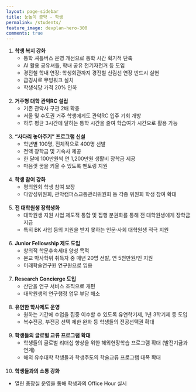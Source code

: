 ```yaml
---
layout: page-sidebar
title: 눈높이 공약 - 학생
permalink: /students/
feature_image: devplan-hero-300
comments: true
---
```


1. **학생 복지 강화**
   - 통학 셔틀버스 운영 개선으로 통학 시간 획기적 단축
   - AI 활용 공유셔틀, 학내 공유 전기자전거 등 도입
   - 경전철 학내 연장: 학생회관까지 경전철 신림선 연장 반드시 실현
   - 급경사로 무빙워크 설치
   - 학생식당 가격 20% 인하
<br /><br />
2. **거주형 대학 관악RC 설립**
   - 기존 관악사 구관 2배 확충
   - 서울 및 수도권 거주 학생에게도 관악RC 입주 기회 개방
   - 하루 평균 3시간에 달하는 통학 시간을 줄여 학습여가 시간으로 활용 가능
<br /><br />
3. **“사다리 놓아주기” 프로그램 신설**
   - 학년별 100명, 전체적으로 400명 선발
   - 전액 장학금 및 기숙사 제공
   - 한 달에 100만원씩 연 1,200만원 생활비 장학금 제공
   - 마음껏 꿈을 키울 수 있도록 멘토링 지원
<br /><br />
4. **학생 참여 강화**
   - 평의원회 학생 참여 보장
   - 다양성위원회, 관악캠퍼스교통관리위원회 등 각종 위원회 학생 참여 확대
<br /><br />
5. **전 대학원생 장학생화**
   - 대학원생 지원 사업 제도적 통합 및 집행 분권화를 통해 전 대학원생에게 장학금 지급
   - 특히 BK 사업 등의 지원을 받지 못하는 인문·사회 대학원생 적극 지원
<br /><br />
6. **Junior Fellowship 제도 도입**
   - 창의적 학문후속세대 양성 목적
   - 본교 박사학위 취득자 중 매년 20명 선발, 연 5천만원/인 지원
   - 미래학술연구원 연구원으로 임용
<br /><br />
7. **Research Concierge 도입**
   - 산단을 연구 서비스 조직으로 개편  
   - 대학원생의 연구행정 업무 부담 해소
<br /><br />
8. **유연한 학사제도 운영**
   - 원하는 기간에 수업을 집중 이수할 수 있도록 유연학기제, 1년 3학기제 등 도입
   - 복수전공, 부전공 선택 제한 완화 등 학생들의 전공선택권 확대
<br /><br />
9. **학생들의 글로벌 교류 프로그램 확대**
   - 학생들의 글로벌 리더십 향상을 위한 해외현장학습 프로그램 확대 (발전기금과 연계)
   - 해외 유수대학 학생들과 학생주도의 학술교류 프로그램 대폭 확대
<br /><br />
10. **학생들과의 소통 강화**
   - 열린 총장실 운영을 통해 학생과의 Office Hour 실시
<br /><br />
